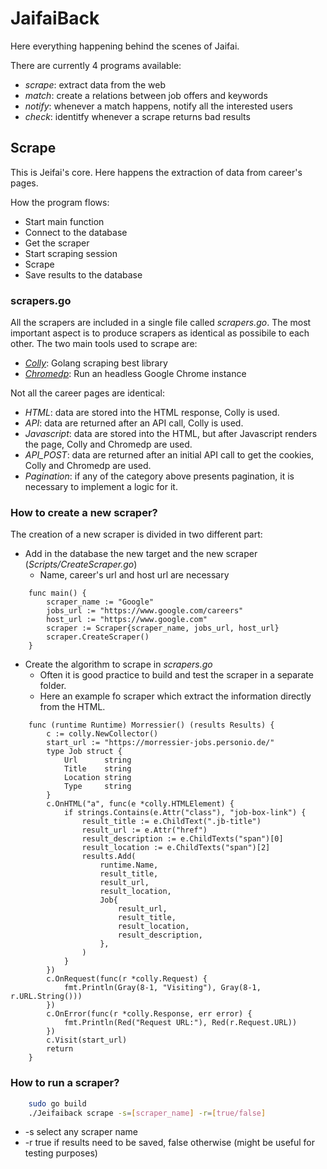 # JaifaiBack

Here everything happening behind the scenes of Jaifai.

There are currently 4 programs available:

* *scrape*: extract data from the web
* *match*: create a relations between job offers and keywords
* *notify*: whenever a match happens, notify all the interested users 
* *check*: identitfy whenever a scrape returns bad results

## Scrape

This is Jeifai's core. Here happens the extraction of data from career's pages.

How the program flows:

* Start main function
* Connect to the database
* Get the scraper
* Start scraping session
* Scrape
* Save results to the database

### scrapers.go
All the scrapers are included in a single file called *scrapers.go*. The most important aspect is to produce scrapers as identical as possibile to each other. The two main tools used to scrape are:
* *[Colly](http://go-colly.org/)*: Golang scraping best library
* *[Chromedp](https://github.com/chromedp/chromedp)*: Run an headless Google Chrome instance

Not all the career pages are identical:
* *HTML*: data are stored into the HTML response, Colly is used.
* *API*: data are returned after an API call, Colly is used.
* *Javascript*: data are stored into the HTML, but after Javascript renders the page, Colly and Chromedp are used.
* *API_POST*: data are returned after an initial API call to get the cookies, Colly and Chromedp are used.
* *Pagination*: if any of the category above presents pagination, it is necessary to implement a logic for it.

### **How to create a new scraper?**
The creation of a new scraper is divided in two different part:
* Add in the database the new target and the new scraper (*Scripts/CreateScraper.go*)
    * Name, career's url and host url are necessary
```golang
    func main() {
        scraper_name := "Google"
        jobs_url := "https://www.google.com/careers"
        host_url := "https://www.google.com"
        scraper := Scraper{scraper_name, jobs_url, host_url}
        scraper.CreateScraper()
    }
```

* Create the algorithm to scrape in *scrapers.go*
    * Often it is good practice to build and test the scraper in a separate folder.
    * Here an example fo scraper which extract the information directly from the HTML.
```golang
    func (runtime Runtime) Morressier() (results Results) {
        c := colly.NewCollector()
        start_url := "https://morressier-jobs.personio.de/"
        type Job struct {
            Url      string
            Title    string
            Location string
            Type     string
        }
        c.OnHTML("a", func(e *colly.HTMLElement) {
            if strings.Contains(e.Attr("class"), "job-box-link") {
                result_title := e.ChildText(".jb-title")
                result_url := e.Attr("href")
                result_description := e.ChildTexts("span")[0]
                result_location := e.ChildTexts("span")[2]
                results.Add(
                    runtime.Name,
                    result_title,
                    result_url,
                    result_location,
                    Job{
                        result_url,
                        result_title,
                        result_location,
                        result_description,
                    },
                )
            }
        })
        c.OnRequest(func(r *colly.Request) {
            fmt.Println(Gray(8-1, "Visiting"), Gray(8-1, r.URL.String()))
        })
        c.OnError(func(r *colly.Response, err error) {
            fmt.Println(Red("Request URL:"), Red(r.Request.URL))
        })
        c.Visit(start_url)
        return
    }
```

### **How to run a scraper?**
```bash
    sudo go build
    ./Jeifaiback scrape -s=[scraper_name] -r=[true/false]
```
* -s select any scraper name
* -r true if results need to be saved, false otherwise (might be useful for testing purposes)